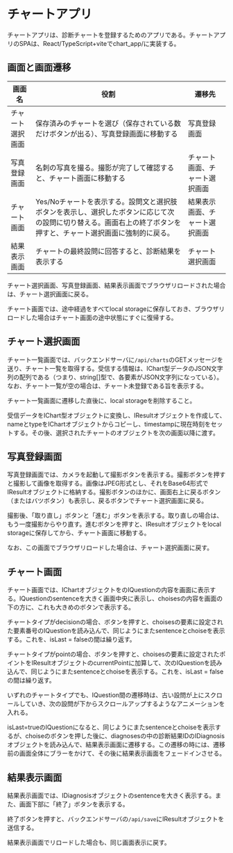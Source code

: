 # チャートアプリ

チャートアプリは、診断チャートを登録するためのアプリである。チャートアプリのSPAは、React/TypeScript+viteでchart_app/に実装する。



## 画面と画面遷移

| 画面名           | 役割                                                         | 遷移先                         |
| ---------------- | ------------------------------------------------------------ | ------------------------------ |
| チャート選択画面 | 保存済みのチャートを選び（保存されている数だけボタンが出る）、写真登録画面に移動する | 写真登録画面                   |
| 写真登録画面     | 名刺の写真を撮る。撮影が完了して確認すると、チャート画面に移動する | チャート画面、チャート選択画面 |
| チャート画面     | Yes/Noチャートを表示する。設問文と選択肢ボタンを表示し、選択したボタンに応じて次の設問に切り替える。画面右上の終了ボタンを押すと、チャート選択画面に強制的に戻る。 | 結果表示画面、チャート選択画面 |
| 結果表示画面     | チャートの最終設問に回答すると、診断結果を表示する           | チャート選択画面               |

チャート選択画面、写真登録画面、結果表示画面でブラウザリロードされた場合は、チャート選択画面に戻る。

チャート画面では、途中経過をすべてlocal storageに保存しておき、ブラウザリロードした場合はチャート画面の途中状態にすぐに復帰する。



## チャート選択画面

チャート一覧画面では、バックエンドサーバに`/api/charts`のGETメッセージを送り、チャート一覧を取得する。受信する情報は、IChart型データのJSON文字列の配列である（つまり、string[]型で、各要素がJSON文字列になっている）。なお、チャート一覧が空の場合は、チャート未登録である旨を表示する。

チャート一覧画面に遷移した直後に、local storageを削除すること。

受信データをIChart型オブジェクトに変換し、IResultオブジェクトを作成して、nameとtypeをIChartオブジェクトからコピーし、timestampに現在時刻をセットする。その後、選択されたチャートのオブジェクトを次の画面以降に渡す。



## 写真登録画面

写真登録画面では、カメラを起動して撮影ボタンを表示する。撮影ボタンを押すと撮影して画像を取得する。画像はJPEG形式とし、それをBase64形式でIResultオブジェクトに格納する。撮影ボタンのほかに、画面右上に戻るボタン（またはバツボタン）も表示し、戻るボタンでチャート選択画面に戻る。

撮影後、「取り直し」ボタンと「進む」ボタンを表示する。取り直しの場合は、もう一度撮影からやり直す。進むボタンを押すと、IResultオブジェクトをlocal storageに保存してから、チャート画面に移動する。

なお、この画面でブラウザリロードした場合は、チャート選択画面に戻す。



## チャート画面

チャート画面では、IChartオブジェクトをのIQuestionの内容を画面に表示する。IQuestionのsentenceを大きく画面中央に表示し、choisesの内容を画面の下の方に、これも大きめのボタンで表示する。

チャートタイプがdecisionの場合、ボタンを押すと、choisesの要素に設定された要素番号のIQuestionを読み込んで、同じようにまたsentenceとchoiseを表示する。これを、isLast = falseの間は繰り返す。

チャートタイプがpointの場合、ボタンを押すと、choisesの要素に設定されたポイントをIResultオブジェクトのcurrentPointに加算して、次のIQuestionを読み込んで、同じようにまたsentenceとchoiseを表示する。これを、isLast = falseの間は繰り返す。

いずれのチャートタイプでも、IQuestion間の遷移時は、古い設問が上にスクロールしていき、次の設問が下からスクロールアップするようなアニメーションを入れる。

isLast=trueのIQuestionになると、同じようにまたsentenceとchoiseを表示するが、choiseのボタンを押した後に、diagnosesの中の診断結果IDのIDiagnosisオブジェクトを読み込んで、結果表示画面に遷移する。この遷移の時には、遷移前の画面全体にブラーをかけて、その後に結果表示画面をフェードインさせる。



## 結果表示画面

結果表示画面では、IDiagnosisオブジェクトのsentenceを大きく表示する。また、画面下部に「終了」ボタンを表示する。

終了ボタンを押すと、バックエンドサーバの`/api/save`にIResultオブジェクトを送信する。

結果表示画面でリロードした場合も、同じ画面表示に戻す。







